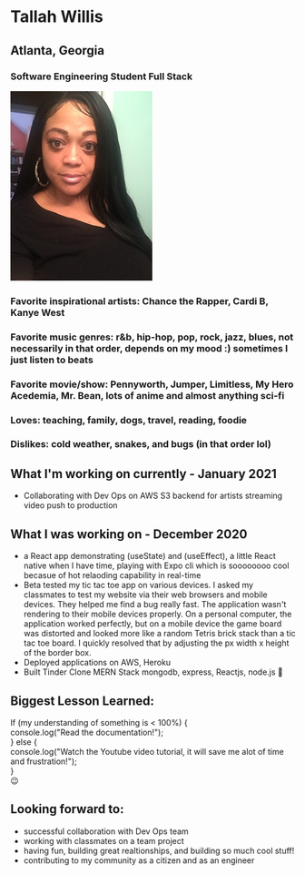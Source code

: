 
# Tallah Willis
## Atlanta, Georgia
### Software Engineering Student Full Stack
![Image](https://github.com/twillisdev/twillisdev.github.io/blob/main/Tallah%20for%20Git.io.jpg)
### Favorite inspirational artists: Chance the Rapper, Cardi B, Kanye West
### Favorite music genres: r&b, hip-hop, pop, rock, jazz, blues, not necessarily in that order, depends on my mood :) sometimes I just listen to beats 
### Favorite movie/show: Pennyworth, Jumper, Limitless, My Hero Acedemia, Mr. Bean, lots of anime and almost anything sci-fi
### Loves: teaching, family, dogs, travel, reading, foodie
### Dislikes: cold weather, snakes, and bugs (in that order lol)

## What I'm working on currently - January 2021
- Collaborating with Dev Ops on AWS S3 backend for artists streaming video push to production

## What I was working on - December 2020
- a React app demonstrating (useState) and (useEffect), a little React native when I have time, playing with Expo cli which is soooooooo cool becasue of hot relaoding capability in real-time 
- Beta tested my tic tac toe app on various devices. I asked my classmates to test my website via their web browsers and mobile devices. 
They helped me find a bug really fast. The application wasn't rendering to their mobile devices properly. On a personal computer, the application worked perfectly, but on a mobile device the game board was distorted and looked more like a random Tetris brick stack than a tic tac toe board. I quickly resolved that by adjusting the px width x height of the border box.
- Deployed applications on AWS, Heroku
- Built Tinder Clone MERN Stack mongodb, express, Reactjs, node.js 🚀


## Biggest Lesson Learned: 
If (my understanding of something is < 100%) { <br>
   console.log("Read the documentation!"); <br>
} else { <br>
   console.log("Watch the Youtube video tutorial, it will save me alot of time and frustration!"); <br>
   } <br>
   :wink:
   
## Looking forward to:
- successful collaboration with Dev Ops team
- working with classmates on a team project
- having fun, building great realtionships, and building so much cool stuff!
- contributing to my community as a citizen and as an engineer


